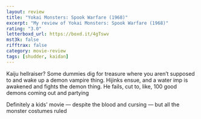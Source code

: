 ```yaml
---
layout: review
title: "Yokai Monsters: Spook Warfare (1968)"
excerpt: "My review of Yokai Monsters: Spook Warfare (1968)"
rating: "3.0"
letterboxd_url: https://boxd.it/4gTswv
mst3k: false
rifftrax: false
category: movie-review
tags: [shudder, kaidan]
---
```


Kaiju hellraiser? Some dummies dig for treasure where you aren’t supposed to and wake up a demon vampire thing. Hijinks ensue, and a water imp is awakened and fights the demon thing. He fails, cut to, like, 100 good demons coming out and partying

Definitely a kids' movie — despite the blood and cursing — but all the monster costumes ruled
